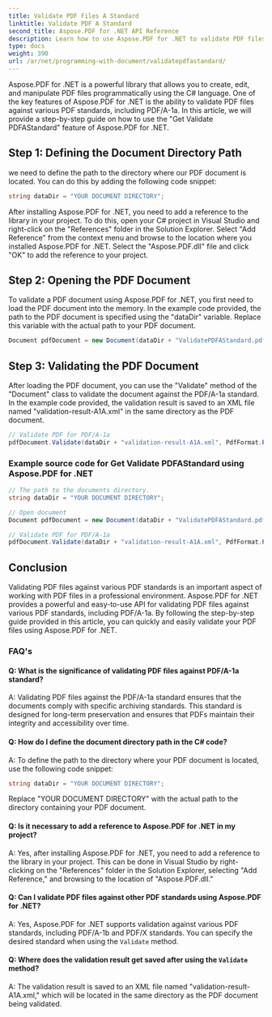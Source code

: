 ```yaml
---
title: Validate PDF Files A Standard
linktitle: Validate PDF A Standard
second_title: Aspose.PDF for .NET API Reference
description: Learn how to use Aspose.PDF for .NET to validate PDF files for PDFAStandard with this step-by-step guide.
type: docs
weight: 390
url: /ar/net/programming-with-document/validatepdfastandard/
---
```

Aspose.PDF for .NET is a powerful library that allows you to create, edit, and manipulate PDF files programmatically using the C# language. One of the key features of Aspose.PDF for .NET is the ability to validate PDF files against various PDF standards, including PDF/A-1a. In this article, we will provide a step-by-step guide on how to use the "Get Validate PDFAStandard" feature of Aspose.PDF for .NET. 

## Step 1: Defining the Document Directory Path

we need to define the path to the directory where our PDF document is located. You can do this by adding the following code snippet:

```csharp
string dataDir = "YOUR DOCUMENT DIRECTORY";
```
After installing Aspose.PDF for .NET, you need to add a reference to the library in your project. To do this, open your C# project in Visual Studio and right-click on the "References" folder in the Solution Explorer. Select "Add Reference" from the context menu and browse to the location where you installed Aspose.PDF for .NET. Select the "Aspose.PDF.dll" file and click "OK" to add the reference to your project.

## Step 2: Opening the PDF Document

To validate a PDF document using Aspose.PDF for .NET, you first need to load the PDF document into the memory. In the example code provided, the path to the PDF document is specified using the "dataDir" variable. Replace this variable with the actual path to your PDF document.

```csharp
Document pdfDocument = new Document(dataDir + "ValidatePDFAStandard.pdf");
```

## Step 3: Validating the PDF Document

After loading the PDF document, you can use the "Validate" method of the "Document" class to validate the document against the PDF/A-1a standard. In the example code provided, the validation result is saved to an XML file named "validation-result-A1A.xml" in the same directory as the PDF document.

```csharp
// Validate PDF for PDF/A-1a
pdfDocument.Validate(dataDir + "validation-result-A1A.xml", PdfFormat.PDF_A_1A);
```

### Example source code for Get Validate PDFAStandard using Aspose.PDF for .NET

```csharp
// The path to the documents directory.
string dataDir = "YOUR DOCUMENT DIRECTORY";

// Open document
Document pdfDocument = new Document(dataDir + "ValidatePDFAStandard.pdf");

// Validate PDF for PDF/A-1a
pdfDocument.Validate(dataDir + "validation-result-A1A.xml", PdfFormat.PDF_A_1A);
```

## Conclusion

Validating PDF files against various PDF standards is an important aspect of working with PDF files in a professional environment. Aspose.PDF for .NET provides a powerful and easy-to-use API for validating PDF files against various PDF standards, including PDF/A-1a. By following the step-by-step guide provided in this article, you can quickly and easily validate your PDF files using Aspose.PDF for .NET.

### FAQ's

#### Q: What is the significance of validating PDF files against PDF/A-1a standard?

A: Validating PDF files against the PDF/A-1a standard ensures that the documents comply with specific archiving standards. This standard is designed for long-term preservation and ensures that PDFs maintain their integrity and accessibility over time.

#### Q: How do I define the document directory path in the C# code?

A: To define the path to the directory where your PDF document is located, use the following code snippet:

```csharp
string dataDir = "YOUR DOCUMENT DIRECTORY";
```

Replace "YOUR DOCUMENT DIRECTORY" with the actual path to the directory containing your PDF document.

#### Q: Is it necessary to add a reference to Aspose.PDF for .NET in my project?

A: Yes, after installing Aspose.PDF for .NET, you need to add a reference to the library in your project. This can be done in Visual Studio by right-clicking on the "References" folder in the Solution Explorer, selecting "Add Reference," and browsing to the location of "Aspose.PDF.dll."

#### Q: Can I validate PDF files against other PDF standards using Aspose.PDF for .NET?

A: Yes, Aspose.PDF for .NET supports validation against various PDF standards, including PDF/A-1b and PDF/X standards. You can specify the desired standard when using the `Validate` method.

#### Q: Where does the validation result get saved after using the `Validate` method?

A: The validation result is saved to an XML file named "validation-result-A1A.xml," which will be located in the same directory as the PDF document being validated.